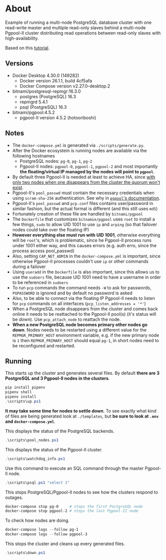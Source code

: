 # About

Example of running a multi-node PostgreSQL database cluster with one read-write master and multiple read-only slaves behind a multi-node Pgpool-II cluster distributing read operations between read-only slaves with high-availability.

Based on this [tutorial](
https://www.pgpool.net/docs/latest/en/html/example-cluster.html).

## Versions

- Docker Desktop 4.30.0 (149282)
  - Docker version 26.1.1, build 4cf5afa
  - Docker Compose version v2.27.0-desktop.2
- bitnami/postgresql-repmgr:16.3.0
  - postgres (PostgreSQL) 16.3
  - repmgrd 5.4.1
  - psql (PostgreSQL) 16.3
- bitnami/pgpool:4.5.2
  - pgpool-II version 4.5.2 (hotooriboshi)

## Notes

* The `docker-compose.yml` is generated via `./scripts/generate.py`.
* After the Docker ecosystem is running nodes are available via the following hostnames
  * PostgreSQL nodes: `pg-0`, `pg-1`, `pg-2`
  * Pgpool-II nodes: `pgpool-0`, `pgpool-1`, `pgpool-2` and most importantly **the floating/virtual IP managed by the nodes will point to `pgpool`**.
* By default three Pgpool-II is needed at least to achieve HA, since [with only two nodes when one disappears from the cluster the quorum won't exist](https://www.pgpool.net/docs/latest/en/html/runtime-watchdog-config.html#CONFIG-WATCHDOG-VIP-CONTROL).
* Pgpool-II's `pool_passwd` must contain the necessary credentials when using `scram-sha-256` authentication. See why in [`pgpool`'s documentation](https://www.pgpool.net/docs/latest/en/html/auth-pool-hba-conf.html).
* Pgpool-II's `pool_passwd` and `pcp.conf` files contains user/password in similar fashion, but the actual format is different (and this still uses `md5`)
* Fortunately creation of these file are handled by `bitnami/pgpool`
* The `Dockerfile` that customizes `bitnamie/pgpool` uses `root` to install a few things, `sudo` to allow UID 1001 to use `ip` and `arping` (so that failover nodes could take over the floating IP)
* **However everything else must run with UID 1001**, otherwise everything will be `root`'s, which is problematic, since he Pgpool-II process runs under 1001 either way, and this causes errors (e.g. auth erro, since the process access pool_passwd)
* Also, setting `CAP_NET_ADMIN` in the `docker-compose.yml` is important, since otherwise Pgpool-II processes couldn't use `ip` or other commands during a failover
* Using `useradd` in the `Dockerfile` is also important, since this allows us to use the `sudoers` file, because UID 1001 need to have a username in order to be referenced in `sudoers`
* To run `pcp` commands the command needs `-W` to ask for passwords, `PGPASSWORD` is ignored and by default no password is asked
* Also, to be able to connect via the floating IP Pgpool-II needs to listen for `pcp` commands on all interfaces (`pcp_listen_addresses = '*'`)
* When a PostgreSQL node disappears from the cluster and comes back online it needs to be reattached to the Pgpool-II pool(s) (it's status will be *down*). Use `pcp_attach_node` to reattach the node.
* **When a new PostgreSQL node becomes primary other nodes go down**. Nodes needs to be restarted using a different value for the `REPMGR_PRIMARY_HOST` environment variable, e.g. if the new primary node is `1` then `REPMGR_PRIMARY_HOST` should equal `pg-1`, in short nodes need to be reconfigured and restarted.

## Running

This starts up the cluster and generates several files.
By default **there are 3 PostgreSQL and 3 Pgpool-II nodes in the clusters**.

```ps1
pip install pipenv
pipenv shell
pipenv install
.\scripts\up.ps1
```

**It may take some time for nodes to settle down**.
To see exactly what kind of files are being generated look at `./templates`, but **be sure to look at `.env` and `docker-compose.yml`**.

This displays the status of the PostgreSQL backends.

```ps1
.\scripts\pool_nodes.ps1
```

This displays the status of the Pgpool-II cluster.

```ps1
.\scripts\watchdog_info.ps1
```

Use this command to execute an SQL command through the master Pgpool-II node.

```ps1
.\scripts\psql.ps1 "select 1"
```

This stops PostgreSQL/Pgpool-II nodes to see how the clusters respond to outages.

```ps1
docker-compose stop pg-0     # stops the first PostgreSQL node
docker-compose stop pgpool-2 # stops the last Pgpool-II node
```

To check how nodes are doing.

```ps1
docker-compose logs --follow pg-1
docker-compose logs --follow pgpool-3
```

This stops the cluster and cleans up every generated files.

```ps1
.\scripts\down.ps1
```
